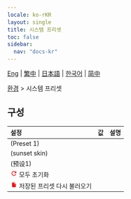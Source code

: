```yaml
---
locale: ko-rKR
layout: single
title: 시스템 프리셋
toc: false
sidebar:
  nav: "docs-kr"
---
```

[Eng](/dancexr/menu/2025.5/scene/system_presets) | [繁中](/tw/dancexr/menu/2025.5/scene/system_presets) | [日本語](/jp/dancexr/menu/2025.5/scene/system_presets) | [한국어](/kr/dancexr/menu/2025.5/scene/system_presets) | [简中](/zh/dancexr/menu/2025.5/scene/system_presets)

[환경](../menu#환경) > 시스템 프리셋

## 구성

| 설정 | 값 | 설명 |
| :--- | --- | :--- |
|  (Preset 1) || 
|  (sunset skin) || 
|  (预设1) || 
| <img src="/images/icon/ic_refresh.png" alt="refresh icon"/> 모두 초기화 || 
| <img src="/images/icon/ic_file.png" alt="file icon"/> 저장된 프리셋 다시 불러오기 || 
